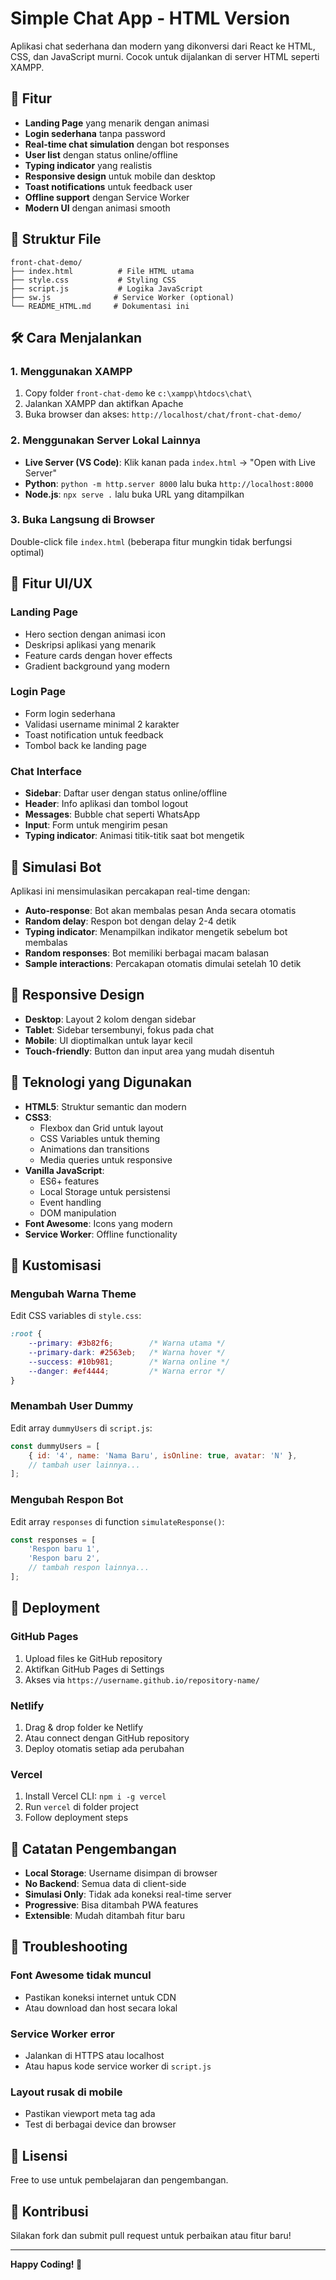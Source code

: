 # Simple Chat App - HTML Version

Aplikasi chat sederhana dan modern yang dikonversi dari React ke HTML, CSS, dan JavaScript murni. Cocok untuk dijalankan di server HTML seperti XAMPP.

## 🚀 Fitur

- **Landing Page** yang menarik dengan animasi
- **Login sederhana** tanpa password
- **Real-time chat simulation** dengan bot responses
- **User list** dengan status online/offline
- **Typing indicator** yang realistis
- **Responsive design** untuk mobile dan desktop
- **Toast notifications** untuk feedback user
- **Offline support** dengan Service Worker
- **Modern UI** dengan animasi smooth

## 📁 Struktur File

```
front-chat-demo/
├── index.html          # File HTML utama
├── style.css           # Styling CSS
├── script.js           # Logika JavaScript
├── sw.js              # Service Worker (optional)
└── README_HTML.md     # Dokumentasi ini
```

## 🛠️ Cara Menjalankan

### 1. Menggunakan XAMPP
1. Copy folder `front-chat-demo` ke `c:\xampp\htdocs\chat\`
2. Jalankan XAMPP dan aktifkan Apache
3. Buka browser dan akses: `http://localhost/chat/front-chat-demo/`

### 2. Menggunakan Server Lokal Lainnya
- **Live Server (VS Code)**: Klik kanan pada `index.html` → "Open with Live Server"
- **Python**: `python -m http.server 8000` lalu buka `http://localhost:8000`
- **Node.js**: `npx serve .` lalu buka URL yang ditampilkan

### 3. Buka Langsung di Browser
Double-click file `index.html` (beberapa fitur mungkin tidak berfungsi optimal)

## 🎨 Fitur UI/UX

### Landing Page
- Hero section dengan animasi icon
- Deskripsi aplikasi yang menarik
- Feature cards dengan hover effects
- Gradient background yang modern

### Login Page
- Form login sederhana
- Validasi username minimal 2 karakter
- Toast notification untuk feedback
- Tombol back ke landing page

### Chat Interface
- **Sidebar**: Daftar user dengan status online/offline
- **Header**: Info aplikasi dan tombol logout
- **Messages**: Bubble chat seperti WhatsApp
- **Input**: Form untuk mengirim pesan
- **Typing indicator**: Animasi titik-titik saat bot mengetik

## 🤖 Simulasi Bot

Aplikasi ini mensimulasikan percakapan real-time dengan:
- **Auto-response**: Bot akan membalas pesan Anda secara otomatis
- **Random delay**: Respon bot dengan delay 2-4 detik
- **Typing indicator**: Menampilkan indikator mengetik sebelum bot membalas
- **Random responses**: Bot memiliki berbagai macam balasan
- **Sample interactions**: Percakapan otomatis dimulai setelah 10 detik

## 📱 Responsive Design

- **Desktop**: Layout 2 kolom dengan sidebar
- **Tablet**: Sidebar tersembunyi, fokus pada chat
- **Mobile**: UI dioptimalkan untuk layar kecil
- **Touch-friendly**: Button dan input area yang mudah disentuh

## 🎯 Teknologi yang Digunakan

- **HTML5**: Struktur semantic dan modern
- **CSS3**: 
  - Flexbox dan Grid untuk layout
  - CSS Variables untuk theming
  - Animations dan transitions
  - Media queries untuk responsive
- **Vanilla JavaScript**:
  - ES6+ features
  - Local Storage untuk persistensi
  - Event handling
  - DOM manipulation
- **Font Awesome**: Icons yang modern
- **Service Worker**: Offline functionality

## 🔧 Kustomisasi

### Mengubah Warna Theme
Edit CSS variables di `style.css`:
```css
:root {
    --primary: #3b82f6;        /* Warna utama */
    --primary-dark: #2563eb;   /* Warna hover */
    --success: #10b981;        /* Warna online */
    --danger: #ef4444;         /* Warna error */
}
```

### Menambah User Dummy
Edit array `dummyUsers` di `script.js`:
```javascript
const dummyUsers = [
    { id: '4', name: 'Nama Baru', isOnline: true, avatar: 'N' },
    // tambah user lainnya...
];
```

### Mengubah Respon Bot
Edit array `responses` di function `simulateResponse()`:
```javascript
const responses = [
    'Respon baru 1',
    'Respon baru 2',
    // tambah respon lainnya...
];
```

## 🚀 Deployment

### GitHub Pages
1. Upload files ke GitHub repository
2. Aktifkan GitHub Pages di Settings
3. Akses via `https://username.github.io/repository-name/`

### Netlify
1. Drag & drop folder ke Netlify
2. Atau connect dengan GitHub repository
3. Deploy otomatis setiap ada perubahan

### Vercel
1. Install Vercel CLI: `npm i -g vercel`
2. Run `vercel` di folder project
3. Follow deployment steps

## 📝 Catatan Pengembangan

- **Local Storage**: Username disimpan di browser
- **No Backend**: Semua data di client-side
- **Simulasi Only**: Tidak ada koneksi real-time server
- **Progressive**: Bisa ditambah PWA features
- **Extensible**: Mudah ditambah fitur baru

## 🐛 Troubleshooting

### Font Awesome tidak muncul
- Pastikan koneksi internet untuk CDN
- Atau download dan host secara lokal

### Service Worker error
- Jalankan di HTTPS atau localhost
- Atau hapus kode service worker di `script.js`

### Layout rusak di mobile
- Pastikan viewport meta tag ada
- Test di berbagai device dan browser

## 📄 Lisensi

Free to use untuk pembelajaran dan pengembangan.

## 🤝 Kontribusi

Silakan fork dan submit pull request untuk perbaikan atau fitur baru!

---

**Happy Coding! 🎉**